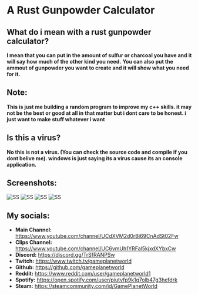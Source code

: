 # A Rust Gunpowder Calculator

## What do i mean with a rust gunpowder calculator?
**I mean that you can put in the amount of sulfur or charcoal you have and it will say how much of the other kind you need.**
**You can also put the ammout of gunpowder you want to create and it will show what you need for it.**

## Note:
**This is just me building a random program to improve my c++ skills. it may not be the best or good at all in that matter but i dont care to be honest. i just want to make stuff whatever i want**

## Is this a virus?
**No this is not a virus. (You can check the source code and compile if you dont belive me). windows is just saying its a virus cause its an console application.**

## Screenshots:
![SS](https://cdn.discordapp.com/attachments/768802146598387772/895287525004955698/s.png)
![SS](https://cdn.discordapp.com/attachments/768802146598387772/895287526951116911/ss.png)
![SS](https://media.discordapp.net/attachments/768802146598387772/895287530264600576/sss.png)
![SS](https://cdn.discordapp.com/attachments/768802146598387772/895287523729895434/ssss.png)

## My socials:
- **Main Channel:** https://www.youtube.com/channel/UCdXVM2d0rBi69CnAdSt02Fw
- **Clips Channel:** https://www.youtube.com/channel/UC6vmUh1YRFal5kjxdXYbxCw
- **Discord:** https://discord.gg/TrSfRANPSw
- **Twitch:** https://www.twitch.tv/gameplanetworld
- **Github:** https://github.com/gameplanetworld
- **Reddit:** https://www.reddit.com/user/gameplanetworld1
- **Spotify:** https://open.spotify.com/user/piutvfp9k1q7olb47g3hefdrk
- **Steam:** https://steamcommunity.com/id/GamePlanetWorld
